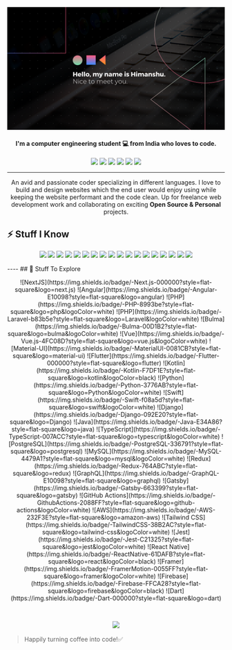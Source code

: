 <img src="./home.png">

<h4 align="center">I'm a computer engineering student 💻 from India who loves to code.</h4>

<p align="center">
  <a href="mailto:himanshukhaitan10@gmail.com" target="_blank"><img height="25" src = "https://img.shields.io/badge/gmail-c14438?&style=for-the-badge&logo=gmail&logoColor=white"></a>
  <a href="https://www.linkedin.com/in/himanshu-khaitan-431666204/" target="_blank"><img height="25" src = "https://img.shields.io/badge/-LinkedIn-0e76a8?style=for-the-badge&logo=Linkedin&logoColor=white"></a>
  <a href="" target="_blank"><img height="25" src = "https://img.shields.io/badge/Website-3b5998?style=for-the-badge&logo=google-chrome&logoColor=white"></a>
  <a href="https://twitter.com/HimanshuKhaita4" target="_blank"><img height="25" src = "https://img.shields.io/badge/-Twitter-00acee?style=for-the-badge&logo=Twitter&logoColor=white"></a>
  <a href="https://dev.to/hima_khaitan" target="_blank"><img height="27" src = "https://img.shields.io/badge/DEV.TO-%230A0A0A.svg?&style=for-the-badge&logo=dev-dot-to&logoColor=white"></a>
  <a href="https://www.instagram.com/hima_khaitan/" target="_blank"><img height="25" src = "https://img.shields.io/badge/-Instagram-0088cc?style=for-the-badge&logo=Instagram&logoColor=white"></a>
</p>

----

<p align="center">An avid and passionate coder specializing in different languages. I love to build and design websites which the end user would enjoy using while keeping the website performant and the code clean. Up for freelance web development work and collaborating on exciting <b>Open Source & Personal</b> projects.</p>

## ⚡ Stuff I Know
<p align="center">
<img src="https://img.shields.io/badge/-HTML5-E34F26?style=flat-square&logo=html5&logoColor=white" height="25">
<img src="https://img.shields.io/badge/-CSS3-1572B6?style=flat-square&logo=css3" height="25"> 
<img src="https://img.shields.io/badge/-SASS-CC6699?style=flat-square&logo=sass&logoColor=white" height="25"> 
<img src="https://img.shields.io/badge/-Bootstrap-563D7C?style=flat-square&logo=bootstrap" height="25"> 
<img src="https://img.shields.io/badge/-JavaScript-F7DF1E?style=flat-square&logo=javascript&logoColor=black" height="25"> 
<img src="https://img.shields.io/badge/-Nodejs-339933?style=flat-square&logo=Node.js&logoColor=white" height="25"> 
<img src="https://img.shields.io/badge/-Express-black?style=flat-square&logo=express&logoColor=white" height="25"> 
<img src="https://img.shields.io/badge/-Postman-F24E1E?style=flat-square&logo=Postman&logoColor=white" height="25"> 
<img src="https://img.shields.io/badge/-React-61DAFB?style=flat-square&logo=react&logoColor=black" height="25"> 
<img src="https://img.shields.io/badge/-MongoDB-47A248?style=flat-square&logo=mongodb&logoColor=white" height="25"> 
<img src="https://img.shields.io/badge/-C++-00599C?style=flat-square&logo=c" height="25"> 
<img src="https://img.shields.io/badge/-C-F7DF1E?style=flat-square&logo=C&logoColor=black" height="25"> 
<img src="https://img.shields.io/badge/-Git-black?style=flat-square&logo=git" height="25"> 
<img src="https://img.shields.io/badge/-GitHub-181717?style=flat-square&logo=github" height="25"> 
<img src="https://img.shields.io/badge/-Linux-black?style=flat-square&logo=Linux" height="25"> 
<img src="https://img.shields.io/badge/-Heroku-430098?style=flat-square&logo=heroku" height="25"> 
<img src="https://img.shields.io/badge/-Figma-F24E1E?style=flat-square&logo=figma&logoColor=white" height="25"> 
<img src="https://img.shields.io/badge/-Canva-20c4cb?style=flat-square&logo=canva&logoColor=white" height="25">
</p>
----
## 🤔 Stuff To Explore
<p align="center">
![NextJS](https://img.shields.io/badge/-Next.js-000000?style=flat-square&logo=next.js)
![Angular](https://img.shields.io/badge/-Angular-E10098?style=flat-square&logo=angular)
![PHP](https://img.shields.io/badge/-PHP-8993be?style=flat-square&logo=php&logoColor=white)
![PHP](https://img.shields.io/badge/-Laravel-b83b5e?style=flat-square&logo=Laravel&logoColor=white)
![Bulma](https://img.shields.io/badge/-Bulma-00D1B2?style=flat-square&logo=bulma&logoColor=white)
![Vue](https://img.shields.io/badge/-Vue.js-4FC08D?style=flat-square&logo=vue.js&logoColor=white)
![Material-UI](https://img.shields.io/badge/-MaterialUI-0081CB?style=flat-square&logo=material-ui)
![Flutter](https://img.shields.io/badge/-Flutter-000000?style=flat-square&logo=flutter)
![Kotlin](https://img.shields.io/badge/-Kotlin-F7DF1E?style=flat-square&logo=kotlin&logoColor=black)
![Python](https://img.shields.io/badge/-Python-3776AB?style=flat-square&logo=Python&logoColor=white)
![Swift](https://img.shields.io/badge/-Swift-f08a5d?style=flat-square&logo=swift&logoColor=white)
![Django](https://img.shields.io/badge/-Django-092E20?style=flat-square&logo=Django)
![Java](https://img.shields.io/badge/-Java-E34A86?style=flat-square&logo=java)
![TypeScript](https://img.shields.io/badge/-TypeScript-007ACC?style=flat-square&logo=typescript&logoColor=white)
![PostgreSQL](https://img.shields.io/badge/-PostgreSQL-336791?style=flat-square&logo=postgresql)
![MySQL](https://img.shields.io/badge/-MySQL-4479A1?style=flat-square&logo=mysql&logoColor=white)
![Redux](https://img.shields.io/badge/-Redux-764ABC?style=flat-square&logo=redux)
![GraphQL](https://img.shields.io/badge/-GraphQL-E10098?style=flat-square&logo=graphql)
![Gatsby](https://img.shields.io/badge/-Gatsby-663399?style=flat-square&logo=gatsby)
![GitHub Actions](https://img.shields.io/badge/-GithubActions-2088FF?style=flat-square&logo=github-actions&logoColor=white)
![AWS](https://img.shields.io/badge/-AWS-232F3E?style=flat-square&logo=amazon-aws)
![Tailwind CSS](https://img.shields.io/badge/-TailwindCSS-38B2AC?style=flat-square&logo=tailwind-css&logoColor=white)
![Jest](https://img.shields.io/badge/-Jest-C21325?style=flat-square&logo=jest&logoColor=white)
![React Native](https://img.shields.io/badge/-ReactNative-61DAFB?style=flat-square&logo=react&logoColor=black)
![Framer](https://img.shields.io/badge/-FramerMotion-0055FF?style=flat-square&logo=framer&logoColor=white)
![Firebase](https://img.shields.io/badge/-Firebase-FFCA28?style=flat-square&logo=firebase&logoColor=black)
![Dart](https://img.shields.io/badge/-Dart-000000?style=flat-square&logo=dart)
</p>
<br />
<p align="center">
  <img src="https://github-readme-streak-stats.herokuapp.com?user=himakhaitan&theme=tokyonight&hide_border=true&fire=DD2727"/>
</p>

> Happily turning coffee into code!✅
